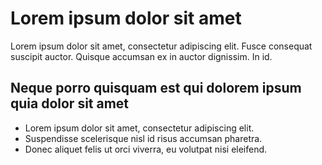 ---
---

# Lorem ipsum dolor sit amet

Lorem ipsum dolor sit amet,  consectetur adipiscing elit. Fusce consequat suscipit auctor. Quisque accumsan ex in auctor dignissim. In id.

## Neque porro quisquam est qui dolorem ipsum quia dolor sit amet

- Lorem ipsum dolor sit amet,  consectetur adipiscing elit.
- Suspendisse scelerisque nisl id risus accumsan pharetra.
- Donec aliquet felis ut orci viverra,  eu volutpat nisi eleifend.

